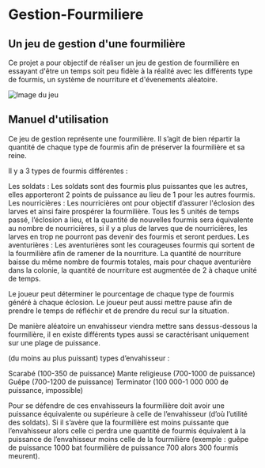 # Gestion-Fourmiliere

## Un jeu de gestion d'une fourmilière

Ce projet a pour objectif de réaliser un jeu de gestion de fourmilière en essayant d'être un temps soit peu fidèle à la réalité avec les différents type de fourmis, un système de nourriture et d'évenements aléatoire.

![Image du jeu](./imageFourmiliere.PNG)

## Manuel d'utilisation

Ce jeu de gestion représente une fourmilière. Il s’agit de bien répartir la quantité de chaque type de fourmis afin de préserver la fourmilière et sa reine.

Il  y a 3 types de fourmis différentes : 

Les soldats : Les soldats sont des fourmis plus puissantes que les autres, elles apporteront 2 points de puissance au lieu de 1 pour les autres fourmis.
Les nourricières : Les nourricières ont pour objectif d’assurer l'éclosion des larves et ainsi faire prospérer la fourmilière. Tous les 5 unités de temps passé, l’éclosion a lieu, et la quantité de nouvelles fourmis sera équivalente au nombre de nourricières, si il y a plus de larves que de nourricières, les larves en trop ne pourront pas devenir des fourmis et seront perdues.
Les aventurières : Les aventurières sont les courageuses fourmis qui sortent de la fourmilière afin de ramener de la nourriture. La quantité de nourriture baisse du même nombre de fourmis totales, mais pour chaque aventurière dans la colonie, la quantité de nourriture est augmentée de 2 à chaque unité de temps.

 Le joueur peut déterminer le pourcentage de chaque type de fourmis généré à chaque éclosion.
Le joueur peut aussi mettre pause afin de prendre le temps de réfléchir et de prendre du recul sur la situation.

De manière aléatoire un envahisseur viendra mettre sans dessus-dessous la fourmilière, il en existe différents types aussi se caractérisant uniquement sur une plage de puissance.

(du moins au plus puissant) types d’envahisseur : 

Scarabé (100-350 de puissance)
Mante religieuse (700-1000 de puissance)
Guêpe (700-1200 de puissance)
Terminator (100 000-1 000 000 de puissance, impossible)

Pour se défendre de ces envahisseurs la fourmilière doit avoir une puissance équivalente ou supérieure à celle de l’envahisseur (d’où l’utilité des soldats). Si il s’avère que la fourmilière est moins puissante que l’envahisseur alors celle ci perdra une quantité de fourmis équivalent à la puissance de l’envahisseur moins celle de la fourmilière (exemple : guêpe de puissance 1000 bat fourmilière de puissance 700 alors 300 fourmis meurent).
